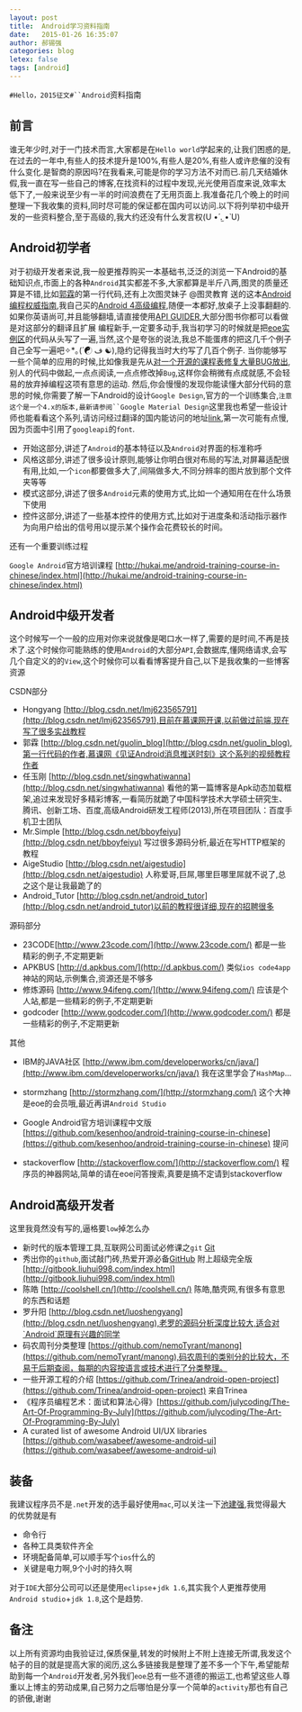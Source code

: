 ```yaml
---
layout: post
title:  Android学习资料指南
date:   2015-01-26 16:35:07
author: 郝锡强
categories: blog
letex: false
tags: [android]
---
```

`#Hello，2015征文#``Android`资料指南

## 前言
谁无年少时,对于一门技术而言,大家都是在`Hello world`学起来的,让我们困惑的是,在过去的一年中,有些人的技术提升是100%,有些人是20%,有些人或许悲催的没有什么变化.是智商的原因吗?在我看来,可能是你的学习方法不对而已.前几天结婚休假,我一直在写一些自己的博客,在找资料的过程中发现,光光使用百度来说,效率太低下了,一般来说至少有一半的时间浪费在了无用页面上.我准备花几个晚上的时间整理一下我收集的资料,同时尽可能的保证都在国内可以访问.以下将列举初中级开发的一些资料整合,至于高级的,我大约还没有什么发言权(U •́ .̫ •̀ U)
<!-- more -->

## Android初学者
对于初级开发者来说,我一般更推荐购买一本基础书,泛泛的浏览一下Android的基础知识点,市面上的各种`Android`其实都差不多,大家都算是半斤八两,图灵的质量还算是不错,比如[郭霖](http://item.jd.com/11504254.html)的第一行代码,还有上次图灵妹子 @图灵教育 送的这本[Android编程权威指南](http://item.jd.com/11431307.html),我自己买的[Android 4高级编程](http://item.jd.com/11223114.html),随便一本都好,放桌子上没事翻翻的.如果你英语尚可,并且能够翻墙,请直接使用[API GUIDER](http://developer.android.com/guide/index.html),大部分图书你都可以看做是对这部分的翻译且扩展
编程新手,一定要多动手,我当初学习的时候就是把[eoe实例区](http://www.eoeandroid.com/forum-27-1.html)的代码从头写了一遍,当然,这个是夸张的说法,我总不能蛋疼的把这几千个例子自己全写一遍吧✧*｡(´☯ ف ☯),隐约记得我当时大约写了几百个例子.
当你能够写一些个简单的应用的时候,比如像我是先从[对一个开源的课程表修复大量BUG放出](http://www.eoeandroid.com/thread-312326-1-1.html),别人的代码中做起,一点点阅读,一点点修改掉`Bug`,这样你会稍微有点成就感,不会轻易的放弃掉编程这项有意思的运动.
然后,你会慢慢的发现你能读懂大部分代码的意思的时候,你需要了解一下Android的设计`Google Design`,官方的一个训练集合,`注意这个是一个4.x的版本,最新请参阅``Google Material Design`这里我也希望一些设计师也能看看这个系列,请访问经过翻译的国内能访问的地址[link](http://adchs.github.io/index.html),第一次可能有点慢,因为页面中引用了`googleapi`的`font`.

   * 开始这部分,讲述了`Android`的基本特征以及`Android`对界面的标准称呼
   * 风格这部分,讲述了很多设计原则,能够让你明白很对布局的写法,对屏幕适配很有用,比如,一个`icon`都要做多大了,间隔做多大,不同分辨率的图片放到那个文件夹等等
   * 模式这部分,讲述了很多`Android`元素的使用方式,比如一个通知用在在什么场景下使用
   * 控件这部分,讲述了一些基本控件的使用方式,比如对于进度条和活动指示器作为向用户给出的信号用以提示某个操作会花费较长的时间。
   
还有一个重要训练过程

`Google Android`官方培训课程 [http://hukai.me/android-training-course-in-chinese/index.html](http://hukai.me/android-training-course-in-chinese/index.html)
   
## Android中级开发者
这个时候写一个一般的应用对你来说就像是喝口水一样了,需要的是时间,不再是技术了.这个时候你可能熟练的使用`Android`的大部分`API`,会数据库,懂网络请求,会写几个自定义的的`View`,这个时候你可以看看博客提升自己,以下是我收集的一些博客资源
	
 CSDN部分
  
  * Hongyang [http://blog.csdn.net/lmj623565791](http://blog.csdn.net/lmj623565791),目前在慕课网开课,以前做过前端,现在写了很多实战教程
  * 郭霖 [http://blog.csdn.net/guolin_blog](http://blog.csdn.net/guolin_blog),第一行代码的作者,慕课网《见证Android消息推送时刻》这个系列的视频教程作者
  * 任玉刚 [http://blog.csdn.net/singwhatiwanna](http://blog.csdn.net/singwhatiwanna) 看他的第一篇博客是Apk动态加载框架,追过来发现好多精彩博客,一看简历就跪了中国科学技术大学硕士研究生、腾讯、创新工场、百度,高级Android研发工程师(2013),所在项目团队：百度手机卫士团队
  * Mr.Simple [http://blog.csdn.net/bboyfeiyu](http://blog.csdn.net/bboyfeiyu) 写过很多源码分析,最近在写HTTP框架的教程
  * AigeStudio [http://blog.csdn.net/aigestudio](http://blog.csdn.net/aigestudio) 人称爱哥,巨屌,哪里巨哪里屌就不说了,总之这个是让我最跪了的
  * Android_Tutor [http://blog.csdn.net/android_tutor](http://blog.csdn.net/android_tutor)以前的教程很详细,现在的招聘很多
	
源码部分

  * 23CODE[http://www.23code.com/](http://www.23code.com/) 都是一些精彩的例子,不定期更新
  * APKBUS [http://d.apkbus.com/](http://d.apkbus.com/) 类似`ios code4app`神站的网站,示例集合,资源还是不够多
  * 修炼源码 [http://www.94ifeng.com/](http://www.94ifeng.com/) 应该是个人站,都是一些精彩的例子,不定期更新
  * godcoder [http://www.godcoder.com/](http://www.godcoder.com/) 都是一些精彩的例子,不定期更新
  
其他
	
  * IBM的JAVA社区 [http://www.ibm.com/developerworks/cn/java/](http://www.ibm.com/developerworks/cn/java/) 我在这里学会了`HashMap`...
  * stormzhang [http://stormzhang.com/](http://stormzhang.com/) 这个大神是eoe的会员哦,最近再讲`Android Studio`
  * Google Android官方培训课程中文版 [https://github.com/kesenhoo/android-training-course-in-chinese](https://github.com/kesenhoo/android-training-course-in-chinese) 
提问

  * stackoverflow [http://stackoverflow.com/](http://stackoverflow.com/) 程序员的神器网站,简单的请在eoe问答搜索,真要是搞不定请到stackoverflow
   
## Android高级开发者

这里我竟然没有写的,逼格要`low`掉怎么办
  
  * 新时代的版本管理工具,互联网公司面试必修课之`git` [Git](https://github.com/flyhigher139/Git-Cheat-Sheet/blob/master/Git%20Cheat%20Sheet-Zh.md)
  * 秀出你的`github`,面试敲门砖,热爱开源必备[GitHub](https://github.com/tiimgreen/github-cheat-sheet/blob/master/README.zh-cn.md)
  	附上超级完全版[http://gitbook.liuhui998.com/index.html](http://gitbook.liuhui998.com/index.html)
  * 陈皓 [http://coolshell.cn/](http://coolshell.cn/) 陈皓,酷壳网,有很多有意思的东西和话题
  * 罗升阳 [http://blog.csdn.net/luoshengyang](http://blog.csdn.net/luoshengyang),老罗的源码分析深度比较大,适合对`Android`原理有兴趣的同学
  * 码农周刊分类整理 [https://github.com/nemoTyrant/manong](https://github.com/nemoTyrant/manong),码农周刊的类别分的比较大，不易于后期查阅，每期的内容按语言或技术进行了分类整理。
  * 一些开源工程的介绍 [https://github.com/Trinea/android-open-project](https://github.com/Trinea/android-open-project) 来自Trinea
  * 《程序员编程艺术：面试和算法心得》[https://github.com/julycoding/The-Art-Of-Programming-By-July](https://github.com/julycoding/The-Art-Of-Programming-By-July)
  * A curated list of awesome Android UI/UX libraries [https://github.com/wasabeef/awesome-android-ui](https://github.com/wasabeef/awesome-android-ui)

## 装备
我建议程序员不是`.net`开发的选手最好使用`mac`,可以关注一下[池建强](http://macshuo.com/),我觉得最大的优势就是有

* 命令行
* 各种工具类软件齐全
* 环境配备简单,可以顺手写个`ios`什么的
* 关键是电力啊,9个小时的持久啊

对于`IDE`大部分公司可以还是使用`eclipse`+`jdk 1.6`,其实我个人更推荐使用`Android studio`+`jdk 1.8`,这个是趋势.

## 备注

以上所有资源均由我验证过,保质保量,转发的时候附上不附上连接无所谓,我发这个帖子的目的就是提高大家的阅历,这么多链接我是整理了差不多一个下午,希望能帮助到每一个`Android`开发者,另外我们`eoe`总有一些不道德的搬运工,也希望这些人尊重以上博主的劳动成果,自己努力之后哪怕是分享一个简单的`activity`那也有自己的骄傲,谢谢
